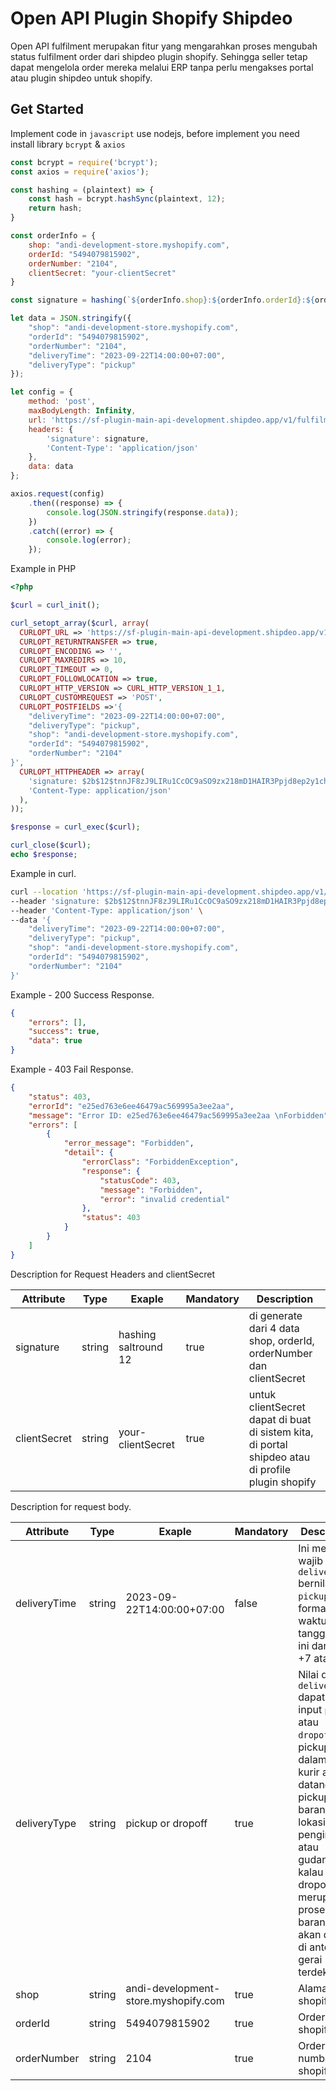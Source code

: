# Open API Plugin Shopify Shipdeo
Open API fulfilment merupakan fitur yang mengarahkan proses mengubah status fulfilment order dari shipdeo plugin shopify. Sehingga seller tetap dapat mengelola order mereka melalui ERP tanpa perlu mengakses portal atau plugin shipdeo untuk shopify.
## Get Started

Implement code in `javascript` use nodejs, before implement you need install library `bcrypt` & `axios`

```javascript
const bcrypt = require('bcrypt');
const axios = require('axios');

const hashing = (plaintext) => {
    const hash = bcrypt.hashSync(plaintext, 12);
    return hash;
}

const orderInfo = {
    shop: "andi-development-store.myshopify.com",
    orderId: "5494079815902",
    orderNumber: "2104",
    clientSecret: "your-clientSecret"
}

const signature = hashing(`${orderInfo.shop}:${orderInfo.orderId}:${orderInfo.orderNumber}:${orderInfo.clientSecret}`);

let data = JSON.stringify({
    "shop": "andi-development-store.myshopify.com",
    "orderId": "5494079815902",
    "orderNumber": "2104",
    "deliveryTime": "2023-09-22T14:00:00+07:00",
    "deliveryType": "pickup"
});

let config = {
    method: 'post',
    maxBodyLength: Infinity,
    url: 'https://sf-plugin-main-api-development.shipdeo.app/v1/fulfilment',
    headers: {
        'signature': signature,
        'Content-Type': 'application/json'
    },
    data: data
};

axios.request(config)
    .then((response) => {
        console.log(JSON.stringify(response.data));
    })
    .catch((error) => {
        console.log(error);
    });
```
Example in PHP

```php
<?php

$curl = curl_init();

curl_setopt_array($curl, array(
  CURLOPT_URL => 'https://sf-plugin-main-api-development.shipdeo.app/v1/fulfilment',
  CURLOPT_RETURNTRANSFER => true,
  CURLOPT_ENCODING => '',
  CURLOPT_MAXREDIRS => 10,
  CURLOPT_TIMEOUT => 0,
  CURLOPT_FOLLOWLOCATION => true,
  CURLOPT_HTTP_VERSION => CURL_HTTP_VERSION_1_1,
  CURLOPT_CUSTOMREQUEST => 'POST',
  CURLOPT_POSTFIELDS =>'{
    "deliveryTime": "2023-09-22T14:00:00+07:00",
    "deliveryType": "pickup",
    "shop": "andi-development-store.myshopify.com",
    "orderId": "5494079815902",
    "orderNumber": "2104"
}',
  CURLOPT_HTTPHEADER => array(
    'signature: $2b$12$tnnJF8zJ9LIRu1CcOC9aSO9zx218mD1HAIR3Ppjd8ep2y1chKoiha',
    'Content-Type: application/json'
  ),
));

$response = curl_exec($curl);

curl_close($curl);
echo $response;

```

Example in curl.

```bash
curl --location 'https://sf-plugin-main-api-development.shipdeo.app/v1/fulfilment' \
--header 'signature: $2b$12$tnnJF8zJ9LIRu1CcOC9aSO9zx218mD1HAIR3Ppjd8ep2y1chKoiha' \
--header 'Content-Type: application/json' \
--data '{
    "deliveryTime": "2023-09-22T14:00:00+07:00",
    "deliveryType": "pickup",
    "shop": "andi-development-store.myshopify.com",
    "orderId": "5494079815902",
    "orderNumber": "2104"
}'
```

Example - 200 Success Response.
```json
{
    "errors": [],
    "success": true,
    "data": true
}
```

Example - 403 Fail Response.
```json
{
    "status": 403,
    "errorId": "e25ed763e6ee46479ac569995a3ee2aa",
    "message": "Error ID: e25ed763e6ee46479ac569995a3ee2aa \nForbidden",
    "errors": [
        {
            "error_message": "Forbidden",
            "detail": {
                "errorClass": "ForbiddenException",
                "response": {
                    "statusCode": 403,
                    "message": "Forbidden",
                    "error": "invalid credential"
                },
                "status": 403
            }
        }
    ]
}
```

Description for Request Headers and clientSecret

| Attribute| Type | Exaple | Mandatory | Description |
| ----------- | --------- | ---------- | ---------- | ---------- |
| signature | string | hashing saltround 12 | true | di generate dari 4 data shop, orderId, orderNumber dan clientSecret |
| clientSecret | string | your-clientSecret | true | untuk clientSecret dapat di buat di sistem kita, di portal shipdeo atau di profile plugin shopify |

Description for request body.

| Attribute| Type | Exaple | Mandatory | Description |
| ----------- | --------- | ---------- | ---------- | ---------- |
| deliveryTime | string | 2023-09-22T14:00:00+07:00 | false | Ini menjadi wajib ketika `deliveryType` bernilai `pickup`, format waktu tanggal saat ini dan GMT +7 atau WIB |
| deliveryType | string | pickup or dropoff | true | Nilai dari `deliveryType` dapat di input `pickup` atau `dropoff`, pickup dalam arti kurir akan datang pickup barang ke lokasi pengirim atau gudang, kalau dropoff merupakan proses untuk barang yang akan dikirim di anter ke gerai terdekat |
| shop | string | andi-development-store.myshopify.com | true | Alamat store shopify |
| orderId | string | 5494079815902 | true | Order id dari shopify |
| orderNumber | string | 2104 | true | Order number shopify |
